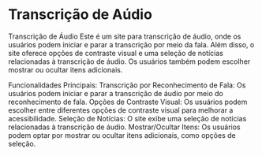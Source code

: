 # Transcrição de Aúdio
Transcrição de Áudio
Este é um site para transcrição de áudio, onde os usuários podem iniciar e parar a transcrição por meio da fala. Além disso, o site oferece opções de contraste visual e uma seleção de notícias relacionadas à transcrição de áudio. Os usuários também podem escolher mostrar ou ocultar itens adicionais.

Funcionalidades Principais:
Transcrição por Reconhecimento de Fala: Os usuários podem iniciar e parar a transcrição de áudio por meio do reconhecimento de fala.
Opções de Contraste Visual: Os usuários podem escolher entre diferentes opções de contraste visual para melhorar a acessibilidade.
Seleção de Notícias: O site exibe uma seleção de notícias relacionadas à transcrição de áudio.
Mostrar/Ocultar Itens: Os usuários podem optar por mostrar ou ocultar itens adicionais, como opções de seleção.
